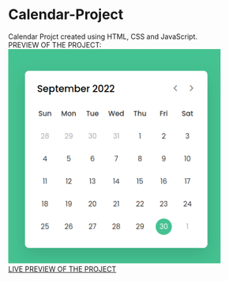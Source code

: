 # Calendar-Project
Calendar Projct created using HTML, CSS and JavaScript.<br>
PREVIEW OF THE PROJECT: <br>
<img src="calendar.png" width="430px"> <br>
[LIVE PREVIEW OF THE PROJECT](https://waasike.github.io/Calendar-Project/)
